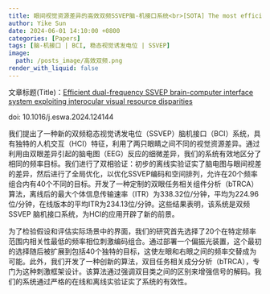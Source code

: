 ```yaml
---
title: 眼间视觉资源差异的高效双频SSVEP脑-机接口系统<br>[SOTA] The most efficient dual-frequency SSVEP brain-computer interface system
author: Yike Sun
date: 2024-06-01 14:10:00 +0800
categories: [Papers]
tags: [脑-机接口 | BCI, 稳态视觉诱发电位 | SSVEP]
image:
  path: /posts_image/高效双频.png
render_with_liquid: false
---
```


文章标题(Title)：<a href="https://doi.org/10.1016/j.eswa.2024.124144">Efficient dual-frequency SSVEP brain-computer interface system exploiting interocular visual resource disparities</a>

doi: 10.1016/j.eswa.2024.124144

我们提出了一种新的双频稳态视觉诱发电位（SSVEP）脑机接口（BCI）系统，具有独特的人机交互（HCI）特征，利用了两只眼睛之间不同的视觉资源差异。通过利用由双眼差异引起的脑电图（EEG）反应的细微差异，我们的系统有效地区分了相同的频率目标。我们进行了双相验证：初步的离线实验证实了脑电图与眼间视差的差异，然后进行了全局优化，以优化SSVEP编码和空间排列，允许在20个频率组合内有40个不同的目标。开发了一种定制的双眼任务相关组件分析（bTRCA）算法，离线后的最大个体信息传输速率（ITR）为338.32位/分钟，平均为224.96位/分钟，在线版本的平均ITR为234.13位/分钟。这些结果表明，该系统是双频SSVEP 脑机接口系统，为HCI的应用开辟了新的前景。

为了检验假设和评估实际场景中的界面，我们的研究首先选择了20个在特定频率范围内相关性最低的频率相位刺激编码组合。通过部署一个偏振光装置，这个最初的选择随后被扩展到包括40个独特的目标，这使左眼和右眼之间的频率交替成为可能。此外，我们开发了一种创新的算法，双目任务相关成分分析（bTRCA），专门为这种刺激框架设计。该算法通过强调双目类之间的区别来增强信号的解码。我们的系统通过严格的在线和离线实验证实了系统的有效性。
